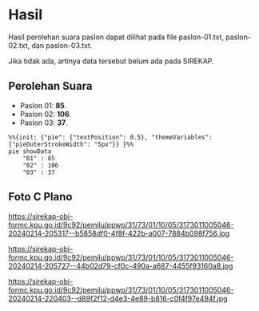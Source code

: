 # Hasil

Hasil perolehan suara paslon dapat dilihat pada file paslon-01.txt, paslon-02.txt, dan paslon-03.txt.

Jika tidak ada, artinya data tersebut belum ada pada SIREKAP.

## Perolehan Suara

 * Paslon 01: **85**.
 * Paslon 02: **106**.
 * Paslon 03: **37**.

```mermaid
%%{init: {"pie": {"textPosition": 0.5}, "themeVariables": {"pieOuterStrokeWidth": "5px"}} }%%
pie showData
    "01" : 85
    "02" : 106
    "03" : 37
```
## Foto C Plano

https://sirekap-obj-formc.kpu.go.id/9c92/pemilu/ppwp/31/73/01/10/05/3173011005046-20240214-205317--b5858df0-4f8f-422b-a007-7884b098f756.jpg

https://sirekap-obj-formc.kpu.go.id/9c92/pemilu/ppwp/31/73/01/10/05/3173011005046-20240214-205727--44b02d79-cf0c-490a-a687-4455f93160a8.jpg

https://sirekap-obj-formc.kpu.go.id/9c92/pemilu/ppwp/31/73/01/10/05/3173011005046-20240214-220403--d89f2f12-d4e3-4e89-b816-c0f4f97e494f.jpg

